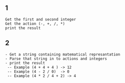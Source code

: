 ## 1
    Get the first and second integer
    Get the action (-, +, /, *)
    print the result

## 2
    - Get a string containing matematical represantation
    - Parse that string in to actions and integers
    - print the result
     -- Example (4 + 4 + 4 ) -> 12
     -- Example (4 - 2 / 0)  -> 0
     -- Example (4 * 2 / 4 + 2) -> 4

